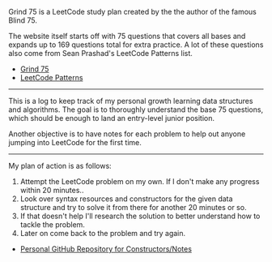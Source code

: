 Grind 75 is a LeetCode study plan created by the the author of the famous Blind 75.

The website itself starts off with 75 questions that covers all bases and expands up to 169 questions total for extra practice.
A lot of these questions also come from Sean Prashad's LeetCode Patterns list.

- [Grind 75](https://www.techinterviewhandbook.org/grind75)
- [LeetCode Patterns](https://seanprashad.com/leetcode-patterns/)

---

This is a log to keep track of my personal growth learning data structures and algorithms.
The goal is to thoroughly understand the base 75 questions, which should be enough to land an entry-level junior position.

Another objective is to have notes for each problem to help out anyone jumping into LeetCode for the first time.

---

My plan of action is as follows:

1. Attempt the LeetCode problem on my own. If I don't make any progress within 20 minutes..
2. Look over syntax resources and constructors for the given data structure and try to solve it from there for another 20 minutes or so.
3. If that doesn't help I'll research the solution to better understand how to tackle the problem.
4. Later on come back to the problem and try again.

- [Personal GitHub Repository for Constructors/Notes](https://github.com/PhilipBDev/DSA-Reference)
